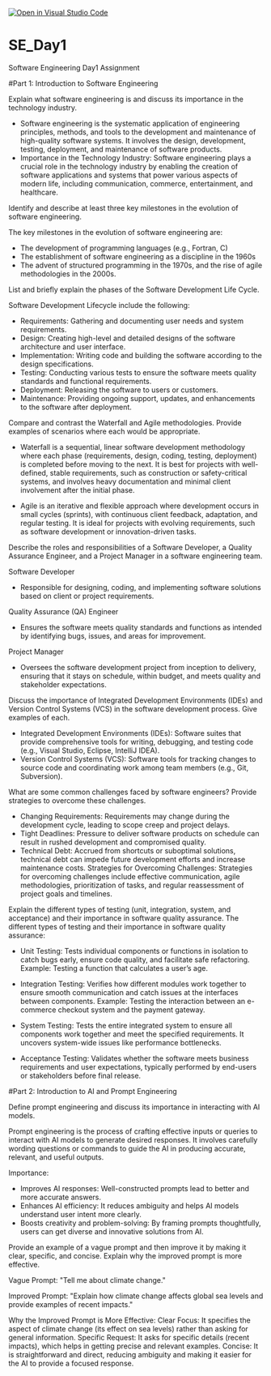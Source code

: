 [![Open in Visual Studio Code](https://classroom.github.com/assets/open-in-vscode-2e0aaae1b6195c2367325f4f02e2d04e9abb55f0b24a779b69b11b9e10269abc.svg)](https://classroom.github.com/online_ide?assignment_repo_id=15568252&assignment_repo_type=AssignmentRepo)
# SE_Day1
Software Engineering Day1 Assignment

#Part 1: Introduction to Software Engineering

Explain what software engineering is and discuss its importance in the technology industry. 

- Software engineering is the systematic application of engineering principles, methods, and tools to the development and maintenance of high-quality software systems. It involves the design, development, testing, deployment, and maintenance of software products.
- Importance in the Technology Industry: Software engineering plays a crucial role in the technology industry by enabling the creation of software applications and systems that power various aspects of modern life, including communication, commerce, entertainment, and healthcare.

Identify and describe at least three key milestones in the evolution of software engineering.

The key milestones in the evolution of software engineering are: 
- The development of programming languages (e.g., Fortran, C)
- The establishment of software engineering as a discipline in the 1960s
- The advent of structured programming in the 1970s, and the rise of agile methodologies in the 2000s.


List and briefly explain the phases of the Software Development Life Cycle.

Software Development Lifecycle include the following: 
 - Requirements: Gathering and documenting user needs and system requirements.
  - Design: Creating high-level and detailed designs of the software architecture and user interface.
  - Implementation: Writing code and building the software according to the design specifications.
  - Testing: Conducting various tests to ensure the software meets quality standards and functional requirements.
  - Deployment: Releasing the software to users or customers.
  - Maintenance: Providing ongoing support, updates, and enhancements to the software after deployment.

Compare and contrast the Waterfall and Agile methodologies. Provide examples of scenarios where each would be appropriate.
- Waterfall is a sequential, linear software development methodology where each phase (requirements, design, coding, testing, deployment) is completed before moving to the next. It is best for projects with well-defined, stable requirements, such as construction or safety-critical systems, and involves heavy documentation and minimal client involvement after the initial phase.

- Agile is an iterative and flexible approach where development occurs in small cycles (sprints), with continuous client feedback, adaptation, and regular testing. It is ideal for projects with evolving requirements, such as software development or innovation-driven tasks.

Describe the roles and responsibilities of a Software Developer, a Quality Assurance Engineer, and a Project Manager in a software engineering team.

Software Developer
- Responsible for designing, coding, and implementing software solutions based on client or project requirements.
  
Quality Assurance (QA) Engineer
- Ensures the software meets quality standards and functions as intended by identifying bugs, issues, and areas for improvement.

Project Manager
- Oversees the software development project from inception to delivery, ensuring that it stays on schedule, within budget, and meets quality and stakeholder expectations.


Discuss the importance of Integrated Development Environments (IDEs) and Version Control Systems (VCS) in the software development process. Give examples of each.

 - Integrated Development Environments (IDEs): Software suites that provide comprehensive tools for writing, debugging, and testing code (e.g., Visual Studio, Eclipse, IntelliJ IDEA).
  - Version Control Systems (VCS): Software tools for tracking changes to source code and coordinating work among team members (e.g., Git, Subversion).

What are some common challenges faced by software engineers? Provide strategies to overcome these challenges.
  - Changing Requirements: Requirements may change during the development cycle, leading to scope creep and project delays.
  - Tight Deadlines: Pressure to deliver software products on schedule can result in rushed development and compromised quality.
  - Technical Debt: Accrued from shortcuts or suboptimal solutions, technical debt can impede future development efforts and increase maintenance costs.
Strategies for Overcoming Challenges: Strategies for overcoming challenges include effective communication, agile methodologies, prioritization of tasks, and regular reassessment of project goals and timelines.

Explain the different types of testing (unit, integration, system, and acceptance) and their importance in software quality assurance.
The different types of testing and their importance in software quality assurance:

- Unit Testing: Tests individual components or functions in isolation to catch bugs early, ensure code quality, and facilitate safe refactoring. Example: Testing a function that calculates a user’s age.

- Integration Testing: Verifies how different modules work together to ensure smooth communication and catch issues at the interfaces between components. Example: Testing the interaction between an e-commerce checkout system and the payment gateway.

- System Testing: Tests the entire integrated system to ensure all components work together and meet the specified requirements. It uncovers system-wide issues like performance bottlenecks.

- Acceptance Testing: Validates whether the software meets business requirements and user expectations, typically performed by end-users or stakeholders before final release.

#Part 2: Introduction to AI and Prompt Engineering


Define prompt engineering and discuss its importance in interacting with AI models.

Prompt engineering is the process of crafting effective inputs or queries to interact with AI models to generate desired responses. It involves carefully wording questions or commands to guide the AI in producing accurate, relevant, and useful outputs.

Importance:
- Improves AI responses: Well-constructed prompts lead to better and more accurate answers.
- Enhances AI efficiency: It reduces ambiguity and helps AI models understand user intent more clearly.
- Boosts creativity and problem-solving: By framing prompts thoughtfully, users can get diverse and innovative solutions from AI.

Provide an example of a vague prompt and then improve it by making it clear, specific, and concise. Explain why the improved prompt is more effective.

Vague Prompt:
"Tell me about climate change."

Improved Prompt:
"Explain how climate change affects global sea levels and provide examples of recent impacts."

Why the Improved Prompt is More Effective:
Clear Focus: It specifies the aspect of climate change (its effect on sea levels) rather than asking for general information.
Specific Request: It asks for specific details (recent impacts), which helps in getting precise and relevant examples.
Concise: It is straightforward and direct, reducing ambiguity and making it easier for the AI to provide a focused response.
